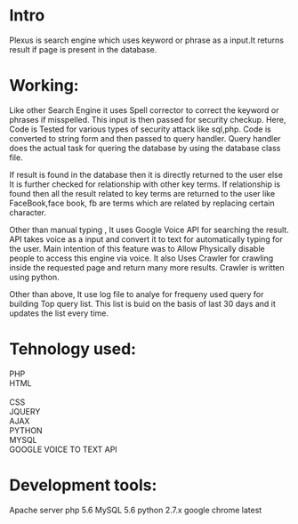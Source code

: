 # Intro
Plexus is search engine which uses keyword or phrase as a input.It returns result if page is present in the database.

# Working:
Like other Search Engine it uses Spell corrector to correct the keyword or phrases if misspelled. This input is then passed for security checkup.
Here, Code is Tested for various types of security attack like sql,php. Code is converted to string form and then passed to query handler. Query handler does the actual task for quering the database by using the database class file.
	
If result is found in the database then it is directly returned to the user else It is further checked for relationship with other key terms. If relationship is found then all the result related to key terms are returned to the user like FaceBook,face book, fb are terms which are related by replacing certain character.
	
Other than manual typing , It uses Google Voice API for searching the result. API takes voice as a input and convert it to text for automatically typing for the user. Main intention of this feature was to Allow Physically disable people to access this engine via voice. It also Uses Crawler for crawling inside the requested page and return many more results. Crawler is written using python.
        
Other than above, It use log file to analye for frequeny used query for building Top query list. This list is buid on the basis of last 30 days and it updates the list every time.
        
# Tehnology used:
PHP</br>
HTML</br>        
CSS</br>
JQUERY</br>
AJAX</br>
PYTHON</br>
MYSQL</br>
GOOGLE VOICE TO TEXT API</br>

# Development tools:
Apache server
php 5.6
MySQL 5.6
python 2.7.x
google chrome latest
